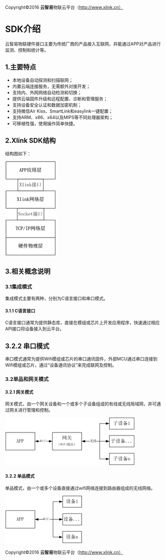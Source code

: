 
Copyright©2016  **云智易**物联云平台（http://www.xlink.cn）


# SDK介绍

云智易物联硬件接口主要为传统厂商的产品接入互联网，并能通过APP对产品进行监测、控制和统计等。

## 1.主要特点
* 本地设备自动探测和扫描联网；
* 内置云端连接服务，无需额外对接开发；
* 支持内、外网网络自动检测和切换；
* 提供云端固件升级和远程配置、诊断和管理服务；
* 支持设备安全认证和数据加密机制；
* 支持微信Air Kiss、SmartLink和easylink一键配置；
* 支持ARM、x86、x64以及MIPS等不同处理器架构；
* 可移植性强，使用操作简单快捷。

## 2.Xlink SDK结构

结构图如下：

![](images/SDK结构.bmp)

## 3.相关概念说明
### 3.1集成模式

集成模式主要有两种，分别为C语言接口和串口模式。

#### 3.1.1 C语言接口

C语言接口通常为提供静态库，直接在模组或芯片上开发应用程序，快速通过相应API接口将设备接入到云平台。

## 3.2.2 串口模式

串口模式通常为提供Wifi模组或芯片的串口通讯固件，外部MCU通过串口连接到Wifi模组或芯片，通过“设备通讯协议”来完成联网及控制。

### 3.2单品和网关模式

#### 3.2.1 网关模式
网关模式，由一个网关设备和一个或多个子设备组成的有线或无线局域网，并可通过网关进行管理和控制。

![](images/网关模式.bmp)

#### 3.2.2 单品模式
单品模式，由一个或多个设备直接通过wifi网络连接到路由器组成的无线网络。

![](images/设备模式.bmp)


Copyright©2016  **云智易**物联云平台（http://www.xlink.cn）
